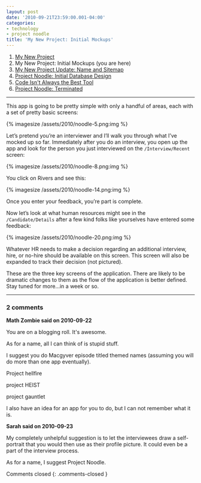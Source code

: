 ```yaml
---
layout: post
date: '2010-09-21T23:59:00.001-04:00'
categories:
- technology
- project noodle
title: 'My New Project: Initial Mockups'
---
```


1. [My New Project](../../2010/09/my-new-project)
2. My New Project: Initial Mockups (you are here)
3. [My New Project Update: Name and Sitemap](../../2010/10/project-update-name-and-sitemap)
4. [Project Noodle: Initial Database Design](../../2010/10/project-noodle-initial-database-design)
5. [Code Isn't Always the Best Tool](../../2011/03/code-isnt-always-best-tool)
6. [Project Noodle: Terminated](../../2011/03/project-noodle-terminated)

***

This app is going to be pretty simple with only a handful of areas, each with a set of pretty basic screens:

{% imagesize /assets/2010/noodle-5.png:img %}

Let’s pretend you’re an interviewer and I’ll walk you through what I’ve mocked up so far. Immediately after you do an interview, you open up the app and look for the person you just interviewed on the `/Interview/Recent` screen:

{% imagesize /assets/2010/noodle-8.png:img %}

You click on Rivers and see this:

{% imagesize /assets/2010/noodle-14.png:img %}

Once you enter your feedback, you’re part is complete.

Now let’s look at what human resources might see in the `/Candidate/Details` after a few kind folks like yourselves have entered some feedback:

{% imagesize /assets/2010/noodle-20.png:img %}

Whatever HR needs to make a decision regarding an additional interview, hire, or no-hire should be available on this screen. This screen will also be expanded to track their decision (not pictured).

These are the three key screens of the application. There are likely to be dramatic changes to them as the flow of the application is better defined. Stay tuned for more...in a week or so.

---

### 2 comments

**Math Zombie said on 2010-09-22**

You are on a blogging roll. It's awesome.

As for a name, all I can think of is stupid stuff.

I suggest you do Macgyver episode titled themed names (assuming you will do more than one app eventually).

Project hellfire

project HEIST

project gauntlet

I also have an idea for an app for you to do, but I can not remember what it is.

**Sarah said on 2010-09-23**

My completely unhelpful suggestion is to let the interviewees draw a self-portrait that you would then use as their profile picture.  It could even be a part of the interview process.

As for a name, I suggest Project Noodle.

Comments closed
{: .comments-closed }